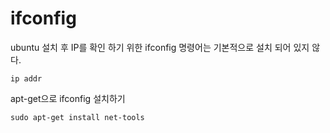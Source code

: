 # ifconfig

ubuntu 설치 후 IP를 확인 하기 위한 ifconfig 명령어는 기본적으로 설치 되어 있지 않다.

```
ip addr
```

apt-get으로 ifconfig 설치하기

```
sudo apt-get install net-tools
```
